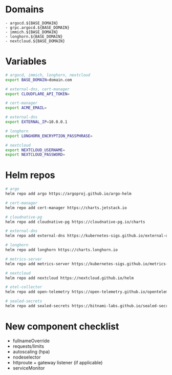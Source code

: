 # Domains
```
- argocd.${BASE_DOMAIN}
- grpc.argocd.${BASE_DOMAIN}
- immich.${BASE_DOMAIN}
- longhorn.${BASE_DOMAIN}
- nextcloud.${BASE_DOMAIN}
```

# Variables
```bash
# argocd, immich, longhorn, nextcloud
export BASE_DOMAIN=domain.com

# external-dns, cert-manager
export CLOUDFLARE_API_TOKEN=

# cert-manager
export ACME_EMAIL=

# external-dns
export EXTERNAL_IP=10.0.0.1

# longhorn
export LONGHORN_ENCRYPTION_PASSPHRASE=

# nextcloud
export NEXTCLOUD_USERNAME=
export NEXTCLOUD_PASSWORD=
```

# Helm repos
```bash
# argo
helm repo add argo https://argoproj.github.io/argo-helm

# cert-manager
helm repo add cert-manager https://charts.jetstack.io

# cloudnative-pg
helm repo add cloudnative-pg https://cloudnative-pg.io/charts

# external-dns
helm repo add external-dns https://kubernetes-sigs.github.io/external-dns/

# longhorn
helm repo add longhorn https://charts.longhorn.io

# metrics-server
helm repo add metrics-server https://kubernetes-sigs.github.io/metrics-server/

# nextcloud
helm repo add nextcloud https://nextcloud.github.io/helm

# otel-collector
helm repo add open-telemetry https://open-telemetry.github.io/opentelemetry-helm-charts

# sealed-secrets
helm repo add sealed-secrets https://bitnami-labs.github.io/sealed-secrets
```

# New component checklist
- fullnameOverride
- requests/limits
- autoscaling (hpa)
- nodeselector
- httproute + gateway listener (if applicable)
- serviceMonitor